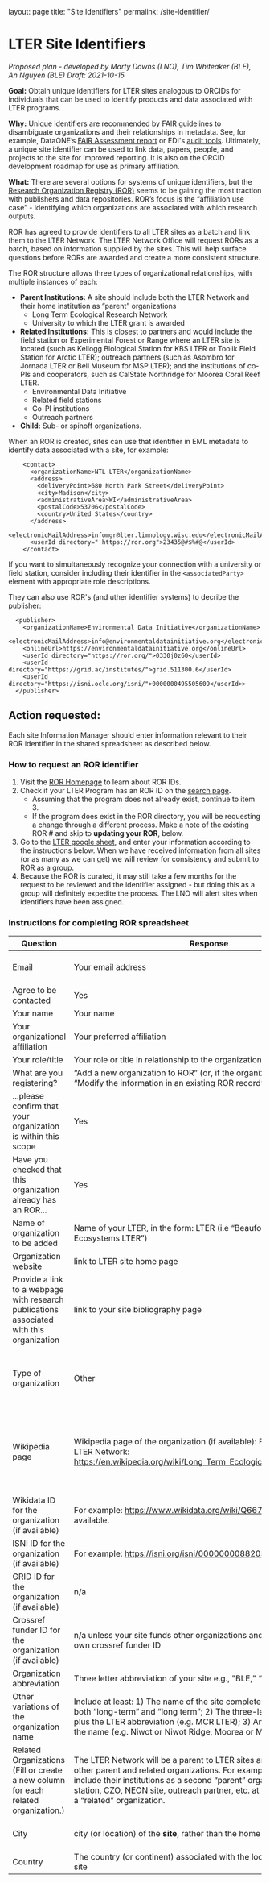layout: page
title: "Site Identifiers"
permalink: /site-identifier/


# LTER Site Identifiers #
*Proposed plan - developed by Marty Downs (LNO), Tim Whiteaker (BLE), An Nguyen (BLE)
Draft: 2021-10-15*

**Goal:** Obtain unique identifiers for LTER sites analogous to ORCIDs for individuals that can be used to identify products and data associated with LTER programs. 

**Why:** 
Unique identifiers are recommended by FAIR guidelines to disambiguate organizations and their relationships in metadata. See, for example, DataONE’s [FAIR Assessment report](https://search.dataone.org/quality/https%3A%2F%2Fpasta.lternet.edu%2Fpackage%2Fmetadata%2Feml%2Fknb-lter-ble%2F1%2F7) or EDI's [audit tools](https://portal.edirepository.org/nis/auditReport.jsp). Ultimately, a unique site identifier can be used to link data, papers, people, and projects to the site for improved reporting. It is also on the ORCID development roadmap for use as primary affiliation.

**What:**
There are several options for systems of unique identifiers, but the [Research Organization Registry (ROR)](https://ror.org/) seems to be gaining the most traction with publishers and data repositories. ROR’s focus is the “affiliation use case” - identifying which organizations are associated with which research outputs.  

ROR has agreed to provide identifiers to all LTER sites as a batch and link them to the LTER Network. The LTER Network Office will request RORs as a batch, based on information supplied by the sites. This will help surface questions before RORs are awarded and create a more consistent structure.

The ROR structure allows three types of organizational relationships, with multiple instances of each:

-  **Parent Institutions:** A site should include both the LTER Network and their home institution as “parent” organizations
    -  Long Term Ecological Research Network
    -  University to which the LTER grant is awarded
-  **Related Institutions:** This is closest to partners and would include the field station or Experimental Forest or Range where an LTER site is located (such as Kellogg Biological Station for KBS LTER or Toolik Field Station for Arctic LTER); outreach partners (such as Asombro for Jornada LTER or Bell Museum for MSP LTER); and the institutions of co-PIs and cooperators, such as CalState Northridge for Moorea Coral Reef LTER.
    -  Environmental Data Initiative
    -  Related field stations
    -  Co-PI institutions
    -  Outreach partners 
-  **Child:** Sub- or spinoff organizations.

When an ROR is created, sites can use that identifier in EML metadata to identify data associated with a site, for example:
```
    <contact>
      <organizationName>NTL LTER</organizationName>
      <address>
        <deliveryPoint>680 North Park Street</deliveryPoint>
        <city>Madison</city>
        <administrativeArea>WI</administrativeArea>
        <postalCode>53706</postalCode>
        <country>United States</country>
      </address>
      <electronicMailAddress>infomgr@lter.limnology.wisc.edu</electronicMailAddress>
      <userId directory=" https://ror.org">23435@#$%#@</userId>
    </contact>
```
    
If you want to simultaneously recognize your connection with a university or field station, consider including their identifier in the `<associatedParty>` element with appropriate role descriptions.

They can also use ROR's (and uther identifier systems) to decribe the publisher:
```
  <publisher>
    <organizationName>Environmental Data Initiative</organizationName>
    <electronicMailAddress>info@environmentaldatainitiative.org</electronicMailAddress>
    <onlineUrl>https://environmentaldatainitiative.org</onlineUrl>
    <userId directory="https://ror.org/">0330j0z60</userId>
    <userId directory="https://grid.ac/institutes/">grid.511300.6</userId>
    <userId directory="https://isni.oclc.org/isni/">0000000495505609</userId>>  
  </publisher>
```

## Action requested: ##
Each site Information Manager should enter information relevant to their ROR identifier in the shared spreadsheet as described below. 


### How to request an ROR identifier ###

1. Visit the [ROR Homepage](https://ror.org/) to learn about ROR IDs.
2. Check if your LTER Program has an ROR ID on the [search page](https://ror.org/search).
    - Assuming that the program does not already exist, continue to item 3. 
    - If the program does exist in the ROR directory, you will be requesting a change through a different process. Make a note of the existing ROR # and skip to **updating your ROR**, below.  
3. Go to the [LTER google sheet](https://docs.google.com/spreadsheets/d/1qiUMJ1jm_EDa2uM_qQY-U6To7qleQJnntcl1a-VM3m8/edit#gid=0), and enter your information according to the instructions below. When we have received information from all sites (or as many as we can get) we will review for consistency and submit to ROR as a group.
4. Because the ROR is curated, it may still take a few months for the request to be reviewed and the identifier assigned - but doing this as a group will definitely expedite the process. The LNO will alert sites when identifiers have been assigned.

### Instructions for completing ROR spreadsheet ###

|Question|Response|Questions/Notes|
|---|---|---|
|Email|Your email address|In theory, this is for correspondence about assigning the ROR, but it is probably wise to use an IM institutional address if you have one.|
|Agree to be contacted|Yes||
|Your name|Your name|The name of the individual completing the information|
|Your organizational affiliation|Your preferred affiliation|Used only to identify the contact. This can be university, agency, or site.|
|Your role/title|Your role or title in relationship to the organizational affiliation above||
|What are you registering?|“Add a new organization to ROR” (or, if the organization already exists, “Modify the information in an existing ROR record”)||
|...please confirm that your organization is within this scope|Yes|We have already confirmed that LTERs are appropriate for ROR|
|Have you checked that this organization already has an ROR...|Yes|If your site already has an ROR, you shouldn’t have gotten this far.|
|Name of organization to be added|Name of your LTER, in the form: <full name> LTER (i.e “Beaufort Lagoon Ecosystems LTER”)||
|Organization website|link to LTER site home page||
|Provide a link to a webpage with research publications associated with this organization|link to your site bibliography page|This can be on your own website, your Zotero library, or on the Network website, for example: https://lternet.edu/bibliography/?lterSite=Beaufort+Lagoon+Ecosystem&searchButton=Search|
|Type of organization|Other|The Allowed types are: Education, Healthcare, Company, Archive, Nonprofit, Government, Facility, Other. We discussed this with ROR and agreed that none of the other types work for LTERs. “Education” is strictly for schools and universities. “Facility” fits the related field stations, but not the LTERs.|  
|Wikipedia page|Wikipedia page of the organization (if available): For example, for the LTER Network: https://en.wikipedia.org/wiki/Long_Term_Ecological_Research_Network|Search here: https://en.wikipedia.org/wiki/Main_Page. This should be the wikipedia page of the LTER site, if the LTER site has a wikipedia page. If the site does not have a wikipedia page, either create one or leave this cell empty. It may be tempting to use a related page, but the point is to disambiguate organizational references, so better to leave it blank if the reference is not to the same entity. This information is not essential if you don't already have one.| 
|Wikidata ID for the organization (if available)|For example: https://www.wikidata.org/wiki/Q6673290 or n/a if not available.|Search at the top right, here: https://www.wikidata.org/wiki/Wikidata:Main_Page. Instructions for obtaining a wikidata ID are linked. (It can be really fast if you just want the ID.)| 
|ISNI ID for the organization (if available)|For example: https://isni.org/isni/0000000088203822|Search ISNI here: https://isni.oclc.org/xslt/DB=1.2/SET=2/TTL=1/CMD?ACT=SRCH&IKT=8006&SRT=LST_nd&TRM=LTER|
|GRID ID for the organization (if available)|n/a|Or search here, if you think your site might have one: https://www.grid.ac/institutes|
Crossref funder ID for the organization (if available)|n/a unless your site funds other organizations and therefore has its own crossref funder ID||
|Organization abbreviation|Three letter abbreviation of your site e.g., "BLE," “AND”, “LNO”, etc.|Can accept more than 1|
|Other variations of the organization name|Include at least: 1) The name of the site completely spelled out, with both “long-term” and “long term”; 2) The three-letter abbreviation, plus the LTER abbreviation (e.g. MCR LTER); 3) Any other variations of the name (e.g. Niwot or Niwot Ridge, Moorea or Mo’orea, etc.)|See MCM’s listing for an example.|
|Related Organizations (Fill or create a new column for each related organization.)| The LTER Network will be a  parent to LTER sites and sites can also add other parent and related organizations. For example, they may want to include their institutions as a second “parent” organization or a field station, CZO, NEON site, outreach partner, etc. at the same location as a “related” organization.|Other LTER sites should be related automatically by virtue of having the same parent.| 
|City|city (or location) of the **site**, rather than the home institution|ROR uses GeoNames for this field, so what you want is the name of the location in GeoNames database that best represents the location of your site.|
|Country|The country (or continent) associated with the location of the research site||
